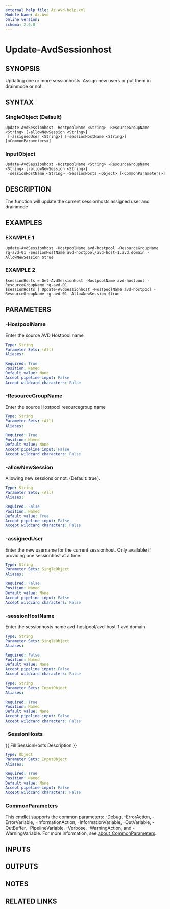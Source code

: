 ```yaml
---
external help file: Az.Avd-help.xml
Module Name: Az.Avd
online version:
schema: 2.0.0
---
```


# Update-AvdSessionhost

## SYNOPSIS
Updating one or more sessionhosts.
Assign new users or put them in drainmode or not.

## SYNTAX

### SingleObject (Default)
```
Update-AvdSessionhost -HostpoolName <String> -ResourceGroupName <String> [-allowNewSession <String>]
 [-assignedUser <String>] [-sessionHostName <String>] [<CommonParameters>]
```

### InputObject
```
Update-AvdSessionhost -HostpoolName <String> -ResourceGroupName <String> [-allowNewSession <String>]
 -sessionHostName <String> -SessionHosts <Object> [<CommonParameters>]
```

## DESCRIPTION
The function will update the current sessionhosts assigned user and drainmode

## EXAMPLES

### EXAMPLE 1
```
Update-AvdSessionhost -HostpoolName avd-hostpool -ResourceGroupName rg-avd-01 -SessionHostName avd-hostpool/avd-host-1.avd.domain -AllowNewSession $true
```

### EXAMPLE 2
```
$sessionHosts = Get-AvdSessionhost -HostpoolName avd-hostpool -ResourceGroupName rg-avd-01
$sessionHosts | Update-AvdSessionhost -HostpoolName avd-hostpool -ResourceGroupName rg-avd-01 -AllowNewSession $true
```

## PARAMETERS

### -HostpoolName
Enter the source AVD Hostpool name

```yaml
Type: String
Parameter Sets: (All)
Aliases:

Required: True
Position: Named
Default value: None
Accept pipeline input: False
Accept wildcard characters: False
```

### -ResourceGroupName
Enter the source Hostpool resourcegroup name

```yaml
Type: String
Parameter Sets: (All)
Aliases:

Required: True
Position: Named
Default value: None
Accept pipeline input: False
Accept wildcard characters: False
```

### -allowNewSession
Allowing new sessions or not.
(Default: true).

```yaml
Type: String
Parameter Sets: (All)
Aliases:

Required: False
Position: Named
Default value: True
Accept pipeline input: False
Accept wildcard characters: False
```

### -assignedUser
Enter the new username for the current sessionhost.
Only available if providing one sessionhost at a time.

```yaml
Type: String
Parameter Sets: SingleObject
Aliases:

Required: False
Position: Named
Default value: None
Accept pipeline input: False
Accept wildcard characters: False
```

### -sessionHostName
Enter the sessionhosts name avd-hostpool/avd-host-1.avd.domain

```yaml
Type: String
Parameter Sets: SingleObject
Aliases:

Required: False
Position: Named
Default value: None
Accept pipeline input: False
Accept wildcard characters: False
```

```yaml
Type: String
Parameter Sets: InputObject
Aliases:

Required: True
Position: Named
Default value: None
Accept pipeline input: False
Accept wildcard characters: False
```

### -SessionHosts
{{ Fill SessionHosts Description }}

```yaml
Type: Object
Parameter Sets: InputObject
Aliases:

Required: True
Position: Named
Default value: None
Accept pipeline input: False
Accept wildcard characters: False
```

### CommonParameters
This cmdlet supports the common parameters: -Debug, -ErrorAction, -ErrorVariable, -InformationAction, -InformationVariable, -OutVariable, -OutBuffer, -PipelineVariable, -Verbose, -WarningAction, and -WarningVariable. For more information, see [about_CommonParameters](http://go.microsoft.com/fwlink/?LinkID=113216).

## INPUTS

## OUTPUTS

## NOTES

## RELATED LINKS
